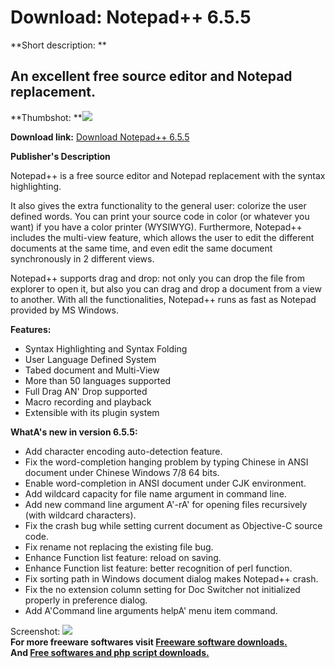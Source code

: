 # Download: Notepad++ 6.5.5

**Short description: **

## An excellent free source editor and Notepad replacement.

  
**Thumbshot: **![](http://www.freewarefiles.com/screenshot/notepadplus_md.gif)   
  
**Download link:** [Download Notepad++ 6.5.5](http://freesoftwares.boysofts.com/Notepad_program_8752.html)  
  

**Publisher's Description**  
  

Notepad++ is a free source editor and Notepad replacement with the syntax
highlighting.

It also gives the extra functionality to the general user: colorize the user
defined words. You can print your source code in color (or whatever you want)
if you have a color printer (WYSIWYG). Furthermore, Notepad++ includes the
multi-view feature, which allows the user to edit the different documents at
the same time, and even edit the same document synchronously in 2 different
views.

Notepad++ supports drag and drop: not only you can drop the file from explorer
to open it, but also you can drag and drop a document from a view to another.
With all the functionalities, Notepad++ runs as fast as Notepad provided by MS
Windows.

**Features:**

  * Syntax Highlighting and Syntax Folding 
  * User Language Defined System 
  * Tabed document and Multi-View 
  * More than 50 languages supported 
  * Full Drag AN' Drop supported 
  * Macro recording and playback 
  * Extensible with its plugin system 

**WhatA's new in version 6.5.5:**

  * Add character encoding auto-detection feature. 
  * Fix the word-completion hanging problem by typing Chinese in ANSI document under Chinese Windows 7/8 64 bits. 
  * Enable word-completion in ANSI document under CJK environment. 
  * Add wildcard capacity for file name argument in command line. 
  * Add new command line argument A'-rA' for opening files recursively (with wildcard characters). 
  * Fix the crash bug while setting current document as Objective-C source code. 
  * Fix rename not replacing the existing file bug. 
  * Enhance Function list feature: reload on saving. 
  * Enhance Function list feature: better recognition of perl function. 
  * Fix sorting path in Windows document dialog makes Notepad++ crash. 
  * Fix the no extension column setting for Doc Switcher not initialized properly in preference dialog. 
  * Add A'Command line arguments helpA' menu item command. 

  
  
Screenshot: ![](http://www.freewarefiles.com/screenshot/notepadplus.gif)  
**For more freeware softwares visit [Freeware software downloads.](http://freesoftwares.boysofts.com/)**   
**And [Free softwares and php script downloads.](http://www.boysofts.com/)**

